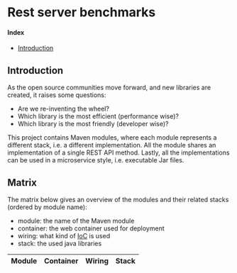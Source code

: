 # Rest server benchmarks

#### Index
- [Introduction](https://github.com/Technolords/benchmark-rest-server/tree/master#introduction)

## Introduction
As the open source communities move forward, and new libraries are created, it raises
some questions:
- Are we re-inventing the wheel?
- Which library is the most efficient (performance wise)?
- Which library is the most friendly (developer wise)?

This project contains Maven modules, where each module represents a different
stack, i.e. a different implementation. All the module shares an implementation
of a single REST API method. Lastly, all the implementations can be used
in a microservice style, i.e. executable Jar files.

## Matrix
The matrix below gives an overview of the modules and their related stacks (ordered by module name):
- module: the name of the Maven module
- container: the web container used for deployment
- wiring: what kind of [IoC](https://en.wikipedia.org/wiki/Inversion_of_control) is used
- stack: the used java libraries

Module | Container | Wiring | Stack
-------|-----------|--------|------

